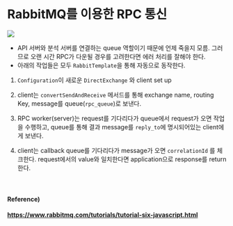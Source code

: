 # RabbitMQ를 이용한 RPC 통신

<img src = "/home/joowon/lab/정리/TIL/RabbitMQ/images/rpc.png">

- API 서버와 분석 서버를 연결하는 queue 역할이기 때문에 언제 죽을지 모름. 그러므로 오랜 시간 RPC가 다운될 경우를 고려한다면 에러 처리를 잘해야 한다.
- 아래의 작업들은 모두 `RabbitTemplate`을 통해 자동으로 동작한다.

1. `Configuration`이 새로운 `DirectExchange` 와 client set up

2. client는 `convertSendAndReceive` 메서드를 통해 exchange name, routing Key, message를 queue(`rpc_queue`)로 보낸다.

3. RPC worker(server)는 request를 기다리다가 queue에서 request가 오면 작업을 수행하고, queue를 통해 결과 message를 `reply_to`에 명시되어있는 client에게 보낸다.

4. client는 callback queue를 기다리다가 message가 오면 `correlationId` 를 체크한다. request에서의 value와 일치한다면 application으로 response를 return한다.<br><br><br>

#### Reference)

#### https://www.rabbitmq.com/tutorials/tutorial-six-javascript.html